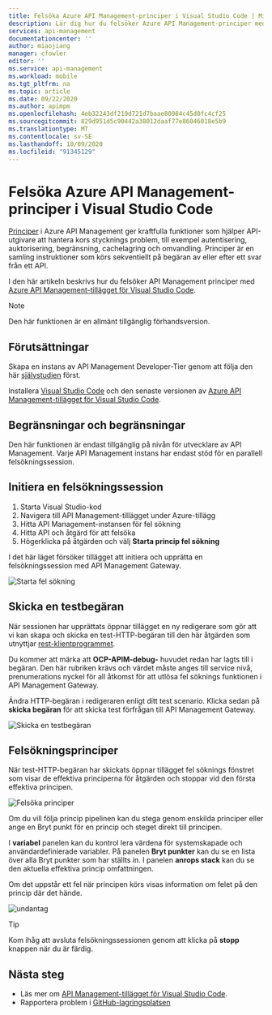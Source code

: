 ```yaml
---
title: Felsöka Azure API Management-principer i Visual Studio Code | Microsoft Docs
description: Lär dig hur du felsöker Azure API Management-principer med Azure API Management Visual Studio Code-tillägget
services: api-management
documentationcenter: ''
author: miaojiang
manager: cfowler
editor: ''
ms.service: api-management
ms.workload: mobile
ms.tgt_pltfrm: na
ms.topic: article
ms.date: 09/22/2020
ms.author: apimpm
ms.openlocfilehash: 4eb32243df219d721d7baae80984c45d0fc4cf25
ms.sourcegitcommit: 829d951d5c90442a38012daaf77e86046018e5b9
ms.translationtype: MT
ms.contentlocale: sv-SE
ms.lasthandoff: 10/09/2020
ms.locfileid: "91345129"
---
```

# <a name="debug-azure-api-management-policies-in-visual-studio-code"></a>Felsöka Azure API Management-principer i Visual Studio Code

[Principer](api-management-policies.md) i Azure API Management ger kraftfulla funktioner som hjälper API-utgivare att hantera kors stycknings problem, till exempel autentisering, auktorisering, begränsning, cachelagring och omvandling. Principer är en samling instruktioner som körs sekventiellt på begäran av eller efter ett svar från ett API. 

I den här artikeln beskrivs hur du felsöker API Management principer med [Azure API Management-tillägget för Visual Studio Code](https://marketplace.visualstudio.com/items?itemName=ms-azuretools.vscode-apimanagement). 

> [!NOTE]
> Den här funktionen är en allmänt tillgänglig förhandsversion.

## <a name="prerequisites"></a>Förutsättningar

Skapa en instans av API Management Developer-Tier genom att följa den här [självstudien](get-started-create-service-instance.md) först.

Installera [Visual Studio Code](https://code.visualstudio.com/) och den senaste versionen av [Azure API Management-tillägget för Visual Studio Code](https://marketplace.visualstudio.com/items?itemName=ms-azuretools.vscode-apimanagement). 

## <a name="restrictions-and-limitations"></a>Begränsningar och begränsningar

Den här funktionen är endast tillgänglig på nivån för utvecklare av API Management. Varje API Management instans har endast stöd för en parallell felsökningssession.

## <a name="initiate-a-debugging-session"></a>Initiera en felsökningssession

1. Starta Visual Studio-kod
2. Navigera till API Management-tillägget under Azure-tillägg
3. Hitta API Management-instansen för fel sökning
4. Hitta API och åtgärd för att felsöka
5. Högerklicka på åtgärden och välj **Starta princip fel sökning**

I det här läget försöker tillägget att initiera och upprätta en felsökningssession med API Management Gateway.

![Starta fel sökning](media/api-management-debug-policies/initiate-debugging-session.png)

## <a name="send-a-test-request"></a>Skicka en testbegäran
När sessionen har upprättats öppnar tillägget en ny redigerare som gör att vi kan skapa och skicka en test-HTTP-begäran till den här åtgärden som utnyttjar [rest-klientprogrammet](https://marketplace.visualstudio.com/items?itemName=humao.rest-client).

Du kommer att märka att **OCP-APIM-debug-** huvudet redan har lagts till i begäran. Den här rubriken krävs och värdet måste anges till service nivå, prenumerations nyckel för all åtkomst för att utlösa fel söknings funktionen i API Management Gateway.

Ändra HTTP-begäran i redigeraren enligt ditt test scenario. Klicka sedan på **skicka begäran** för att skicka test förfrågan till API Management Gateway.

![Skicka en testbegäran](media/api-management-debug-policies/rest-client.png)

## <a name="debug-policies"></a>Felsökningsprinciper
När test-HTTP-begäran har skickats öppnar tillägget fel söknings fönstret som visar de effektiva principerna för åtgärden och stoppar vid den första effektiva principen. 

![Felsöka principer](media/api-management-debug-policies/main-window.png)

Om du vill följa princip pipelinen kan du stega genom enskilda principer eller ange en Bryt punkt för en princip och steget direkt till principen. 

I **variabel** panelen kan du kontrol lera värdena för systemskapade och användardefinierade variabler. På panelen **Bryt punkter** kan du se en lista över alla Bryt punkter som har ställts in. I panelen **anrops stack** kan du se den aktuella effektiva princip omfattningen. 

Om det uppstår ett fel när principen körs visas information om felet på den princip där det hände. 

![undantag](media/api-management-debug-policies/exception.png)

> [!TIP]
> Kom ihåg att avsluta felsökningssessionen genom att klicka på **stopp** knappen när du är färdig.


## <a name="next-steps"></a>Nästa steg

+ Läs mer om [API Management-tillägget för Visual Studio Code](https://marketplace.visualstudio.com/items?itemName=ms-azuretools.vscode-apimanagement). 
+ Rapportera problem i [GitHub-lagringsplatsen](https://github.com/Microsoft/vscode-apimanagement)


